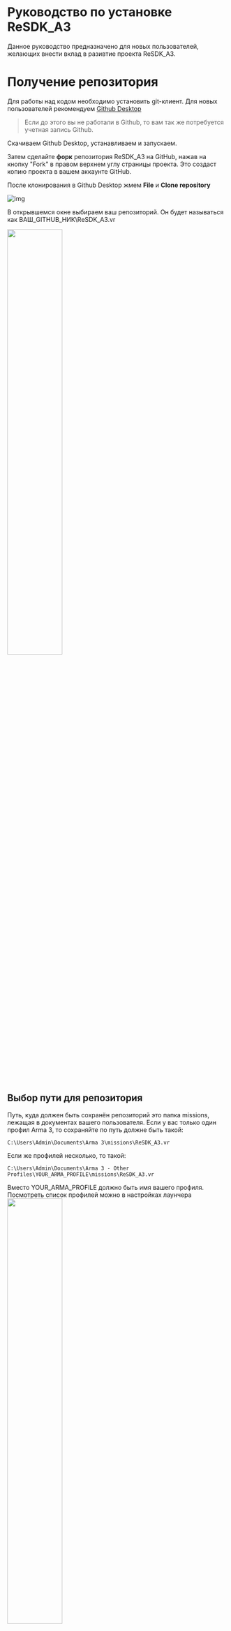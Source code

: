 # Руководство по установке ReSDK_A3

Данное руководство предназначено для новых пользователей, желающих внести вклад в разивтие проекта ReSDK_A3.

# Получение репозитория
Для работы над кодом необходимо установить git-клиент. Для новых пользователей рекомендуем [Github Desktop](https://desktop.github.com/)

> Если до этого вы не работали в Github, то вам так же потребуется учетная запись Github.

Скачиваем Github Desktop, устанавливаем и запускаем.

Затем сделайте **форк** репозитория ReSDK_A3 на GitHub, нажав на кнопку "Fork" в правом верхнем углу страницы проекта. Это создаст копию проекта в вашем аккаунте GitHub.

После клонирования в Github Desktop жмем **File** и **Clone repository**

![img](Data/clonerepo.png)

В открывшемся окне выбираем ваш репозиторий. Он будет называться как ВАШ_GITHUB_НИК\ReSDK_A3.vr

<img src="Data/clonerepo2.png" width="50%">

## Выбор пути для репозитория

Путь, куда должен быть сохранён репозиторий это папка missions, лежащая в документах вашего пользователя.
Если у вас только один профил Arma 3, то сохраняйте по путь должне быть такой:
```
C:\Users\Admin\Documents\Arma 3\missions\ReSDK_A3.vr
```
Если же профилей несколько, то такой:
```
C:\Users\Admin\Documents\Arma 3 - Other Profiles\YOUR_ARMA_PROFILE\missions\ReSDK_A3.vr
```
Вместо YOUR_ARMA_PROFILE должно быть имя вашего профиля. Посмотреть список профилей можно в настройках лаунчера
<img src="Data/a3launcher_profiles.png" width="50%">

После клонирования репозитория в указанной папке появится наша версия репозитория, независимая от версий, над которыми работают другие пользователи.

# Установка мода редактора
Для работы всех компонентов редактора потребуется установить мод @EditorContent. Сделать это можно двумя способами:
* [Развернуть сборку через ReMaker](#Установка-мода-через-ReMaker)
* [Вручную установить мод](#Установка-мода-вручную)

## Установка мода через ReMaker
Заходим в папку ReMaker в корне нашего скопированного репозитория. Там запускаем файл `DEPLOY.bat`, либо через командную строку запускаем ReMaker с аргументом `deploy`.
> После запуска в папке ReMaker автоматически будет создан файл `config.ini`, в котором хранятся все основные пути.

Во время установки ReMaker предложит ввести путь до папки с установленной Arma3

<img src="Data/remaker_deploy_pre.png" width="50%">

Вставляем туда путь до платформы Arma 3 и нажимаем Enter. Результат выполнения данной команды должен быть таким же как на изображении ниже:

<img src="Data/remaker_deploy_post.png" width="50%">

Если после ввода пути в окне консоли появился красный текст как на изображении ниже, то вы указали неверный путь до папки с Arma 3

<img src="Data/remaker_deploy_error.png" width="50%">

В результате успешной установки через ReMaker в вашей папке с Arma 3 появится папка `@EditorContent` в которой хранятся библиотеки, необходимые для работы ReSDK.

## Установка мода вручную
1. Создаем в вашей папке с Arma 3 папку `@EditorContent`. Обязательно с таким именем, другие имена не допускаются.
2. Содержимое папки `ReMaker/Deploy` копируем в `@EditorContent`
3. Готово, однако при каждом обновлении библиотек в `ReMaker/Deploy` операцию по копированию придется делать повторно.

# Подключение мода в лаунчере Arma 3
Запускаем лаунчер Arma 3 и нажимаем кнопку добавления локального мода и указываем папку с `@EditorContent`
![img](Data/addlocalmod.png)
После этого ставим галочки напротив [мода реликты](https://download.relicta.ru) и нашего `@EditorContent`
![img](Data/loadedmods.png)

# Запуск

**Для работы @EditorContent обязательно требуется отключить Battleye**

<img src="Data/no_battleye.png" width="50%">

Так же можно изменить параметры в лаунчере:

<img src="Data/a3launcher_settings.png" width="50%">

- Пропускать логотип - немного ускоряет загрузку платформы
- Включить оконный режим - особенность при работе с SDK, связанная с постоянной сменой с окна Arma 3 на редактор или информационное окно кода и обратно.
- Профиль - если у вас несколько профилей Arma 3, то нужно указать тот, в папку которого вы клонировали репозиторий (YOUR_ARMA_PROFILE), [подробнее выше](##Выбор-пути-для-репозитория)
- Файл задания (редактор) - можно указать тут путь до файла `missions.sqm` в корне нашего репозитория если хотите, чтобы при запуске Arma 3 сразу запускался редактор ReEditor.

После всех манипуляций с лаунчером нажимаем кнопку **Запуск с модами**. Как и обычно нужно подождать некоторое время пока загрузится Arma 3, после чего в главном меню нажимаем *"редактор"*, выбираем любую карту и жмем *"далее"*. Когда редактор загрузится сверху нажимаем *"Сценарий"* и *"Открыть"*. Выбираем ReSDK_A3 и жмем открыть.
> Обратите внимание, что если в параметрах лаунчера вы указали *Файл задания*, то после запуска Arma 3 вы сразу попадёте на выбранную карту.

# Дальнейшие действия
TODO
